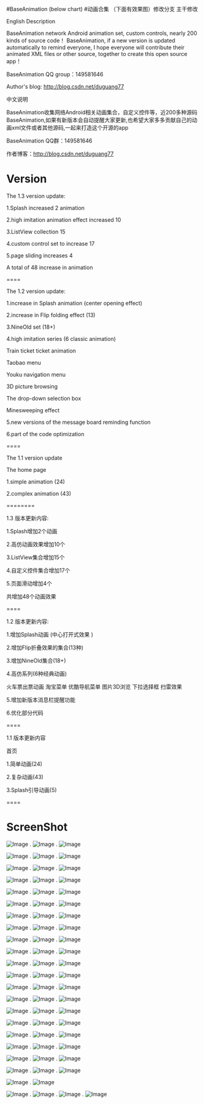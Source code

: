 ﻿#BaseAnimation (below chart)
#动画合集 		（下面有效果图）修改分支
主干修改

English Description 

BaseAnimation network Android animation set, custom controls, nearly 200 kinds of source code！
BaseAnimation, if a new version is updated automatically to remind everyone, I hope everyone will contribute their animated XML files or other source, together to create this open source app！

BaseAnimation  QQ group：149581646

Author's blog: http://blog.csdn.net/duguang77




中文说明

BaseAnimation收集网络Android相关动画集合，自定义控件等，近200多种源码 
BaseAnimation,如果有新版本会自动提醒大家更新,也希望大家多多贡献自己的动画xml文件或者其他源码,一起来打造这个开源的app 

BaseAnimation QQ群：149581646

作者博客：http://blog.csdn.net/duguang77


# Version


The 1.3 version update:

1.Splash increased 2 animation

2.high imitation animation effect increased 10

3.ListView collection 15

4.custom control set to increase 17

5.page sliding increases 4

A total of 48 increase in animation

====

The 1.2 version update:

1.increase in Splash animation (center opening effect)

2.increase in Flip folding effect (13)

3.NineOld set (18+)

4.high imitation series (6 classic animation)

Train ticket ticket animation

Taobao menu

Youku navigation menu

3D picture browsing

The drop-down selection box

Minesweeping effect

5.new versions of the message board reminding function

6.part of the code optimization

====

The 1.1 version update

The home page

1.simple animation (24)

2.complex animation (43)

========

1.3 版本更新内容: 

1.Splash增加2个动画 

2.高仿动画效果增加10个 

3.ListView集合增加15个 

4.自定义控件集合增加17个 

5.页面滑动增加4个 

共增加48个动画效果 

====

1.2 版本更新内容:

1.增加Splash动画  (中心打开式效果 )

2.增加Flip折叠效果的集合(13种)

3.增加NineOld集合(18+)

4.高仿系列(6种经典动画)

火车票出票动画
淘宝菜单
优酷导航菜单
图片3D浏览
下拉选择框
扫雷效果

5.增加新版本消息栏提醒功能

6.优化部分代码

====

1.1 版本更新内容

首页

1.简单动画(24)

2.复杂动画(43)

3.Splash引导动画(5)

====


# ScreenShot

![Image][1]
.
![Image][2]
.
![Image][3]

![Image][4]
.
![Image][5]
.
![Image][6]

![Image][7]
.
![Image][8]
.
![Image][9]

![Image][10]
.
![Image][11]
.
![Image][12]

![Image][13]
.
![Image][14]
.
![Image][15]

![Image][16]
.
![Image][17]
.
![Image][18]

![Image][19]
.
![Image][20]
.
![Image][21]

![Image][22]
.
![Image][23]
.
![Image][24]

![Image][25]
.
![Image][26]
.
![Image][27]

![Image][28]
.
![Image][29]
.
![Image][30]

![Image][31]
.
![Image][32]
.
![Image][33]

![Image][34]
.
![Image][35]
.
![Image][36]

![Image][37]
.
![Image][38]
.
![Image][39]

![Image][40]
.
![Image][41]
.
![Image][42]

![Image][43]
.
![Image][44]
.
![Image][45]

![Image][46]
.
![Image][47]
.
![Image][48]

![Image][49]
.
![Image][50]
.
![Image][51]

![Image][52]
.
![Image][53]
.
![Image][54]

![Image][55]
.
![Image][56]
.
![Image][57]

![Image][58]
.
![Image][59]
.
![Image][60]

![Image][61]
.
![Image][62]


![Image][1001]
.
![Image][1002]
.
![Image][1003]
.
![Image][1004]


[1]: http://img.blog.csdn.net/20140210222131968
[2]: http://img.blog.csdn.net/20140210222136578
[3]: http://img.blog.csdn.net/20140210222140781
[4]: http://img.blog.csdn.net/20140210222200187
[5]: http://img.blog.csdn.net/20140210223118312
[6]: http://img.blog.csdn.net/20140210222209843
[7]: http://img.blog.csdn.net/20140210222213703
[8]: http://img.blog.csdn.net/20140210222220828
[9]: http://img.blog.csdn.net/20140210222224640
[10]: http://img.blog.csdn.net/20140210222231484

[11]: http://img.blog.csdn.net/20140210222235171
[12]: http://img.blog.csdn.net/20140210222243515
[13]: http://img.blog.csdn.net/20140210222248843
[14]: http://img.blog.csdn.net/20140210222253890
[15]: http://img.blog.csdn.net/20140210223109453
[16]: http://img.blog.csdn.net/20140210222303531
[17]: http://img.blog.csdn.net/20140210222309390
[18]: http://img.blog.csdn.net/20140210223122953
[19]: http://img.blog.csdn.net/20140210222320234
[20]: http://img.blog.csdn.net/20140210222332968

[21]: http://img.blog.csdn.net/20140210222339640
[22]: http://img.blog.csdn.net/20140210222351468
[23]: http://img.blog.csdn.net/20140210222826250
[24]: http://img.blog.csdn.net/20140210222838250
[25]: http://img.blog.csdn.net/20140210223102812
[26]: http://img.blog.csdn.net/20140210222845968
[27]: http://img.blog.csdn.net/20140210222852531
[28]: http://img.blog.csdn.net/20140210222902484
[29]: http://img.blog.csdn.net/20140210222913796
[30]: http://img.blog.csdn.net/20140210222929187

[31]: http://img.blog.csdn.net/20140210222939343
[32]: http://img.blog.csdn.net/20140210223009593
[33]: http://img.blog.csdn.net/20140210223017156
[34]: http://img.blog.csdn.net/20140210223024093
[35]: http://img.blog.csdn.net/20140210223030968
[36]: http://img.blog.csdn.net/20140210223040359
[37]: http://img.blog.csdn.net/20140210223049765
[38]: http://img.blog.csdn.net/20140210223055359
[39]: http://img.blog.csdn.net/20140118201339265
[40]: http://img.blog.csdn.net/20140118201523046
 
[41]: http://img.blog.csdn.net/20140118201257562
[42]: http://img.blog.csdn.net/20140118201312609
[43]: http://img.blog.csdn.net/20140118201325125
[44]: http://img.blog.csdn.net/20140118201535953
[45]: http://img.blog.csdn.net/20140118201743640
[46]: http://img.blog.csdn.net/20140118201846609
[47]: http://img.blog.csdn.net/20140118201910203
[48]: http://img.blog.csdn.net/20140118201932421
[49]: http://img.blog.csdn.net/20140118202016406
[50]: http://img.blog.csdn.net/20140118202044312

[51]: http://img.blog.csdn.net/20140118202104812
[52]: http://img.blog.csdn.net/20140118202215953
[53]: http://img.blog.csdn.net/20140118202250343
[54]: http://img.blog.csdn.net/20140118202439000
[55]: http://img.blog.csdn.net/20140118202534062
[56]: http://img.blog.csdn.net/20140118195923312
[57]: http://img.blog.csdn.net/20140118200342203
[58]: http://img.blog.csdn.net/20140118200419671
[59]: http://img.blog.csdn.net/20140118200846046
[60]: http://img.blog.csdn.net/20140118200950281

[61]: http://img.blog.csdn.net/20140113203303484
[62]: http://img.blog.csdn.net/20140113203349671




[1001]: http://img2.ph.126.net/MQFh_6FkTAD1qqzZ7EVdow==/2561703763061757743.png
[1002]: http://img2.ph.126.net/uHM9MmUmlJk8moJlVyNTmw==/2568459162502797428.png
[1003]: http://img1.ph.126.net/g2fw5Z1OtPBgE0cbn-HBqw==/6608233108214335942.png
[1004]: http://img0.ph.126.net/iC46e1bXkU1f1rIfUZo99w==/6597620621984019408.gif
